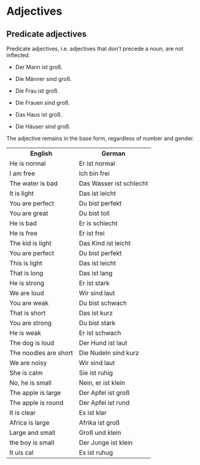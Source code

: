 # Adjectives

## Predicate adjectives

Predicate adjectives, i.e. adjectives that don't precede a noun, are not inflected.

* Der Mann ist groß.

* Die Männer sind groß.

* Die Frau ist groß.

* Die Frauen sind groß.

* Das Haus ist groß.

* Die Häuser sind groß.

The adjective remains in the base form, regardless of number and gender.
<table>
    <tr>
        <th>English</th>
        <th>German</th>
    </tr>
    <tr>
        <td>He is normal</td>
        <td>Er ist normal</td>
    </tr>
    <tr>
        <td>I am free</td>
        <td>Ich bin frei</td>
    </tr>
    <tr>
        <td>The water is bad</td>
        <td>Das Wasser ist schlecht</td>
    </tr>
    <tr>
        <td>It is light</td>
        <td>Das ist leicht</td>
    </tr>
    <tr>
        <td>You are perfect</td>
        <td>Du bist perfekt</td>
    </tr>
    <tr>
        <td>You are great</td>
        <td>Du bist toll</td>
    </tr>
    <tr>
        <td>He is bad</td>
        <td>Er is schlecht</td>
    </tr>
    <tr>
        <td>He is free</td>
        <td>Er ist frei</td>
    </tr>
    <tr>
        <td>The kid is light</td>
        <td>Das Kind ist leicht</td>
    </tr>
    <tr>
        <td>You are perfect</td>
        <td>Du bist perfekt</td>
    </tr>
    <tr>
        <td>This is light</td>
        <td>Das ist leicht</td>
    </tr>
    <tr>
        <td>That is long</td>
        <td>Das ist lang</td>
    </tr>
    <tr>
        <td>He is strong</td>
        <td>Er ist stark</td>
    </tr>
    <tr>
        <td>We are loud</td>
        <td>Wir sind laut</td>
    </tr>
    <tr>
        <td>You are weak</td>
        <td>Du bist schwach</td>
    </tr>
    <tr>
        <td>That is short</td>
        <td>Das ist kurz</td>
    </tr>
    <tr>
        <td>You are strong</td>
        <td>Du bist stark</td>
    </tr>
    <tr>
        <td>He is weak</td>
        <td>Er ist schwach</td>
    </tr>
    <tr>
        <td>The dog is loud</td>
        <td>Der Hund ist laut</td>
    </tr>
    <tr>
        <td>The noodles are short</td>
        <td>Die Nudeln sind kurz</td>
    </tr>
    <tr>
        <td>We are noisy</td>
        <td>Wir sind laut</td>
    </tr>
    <tr>
        <td>She is calm</td>
        <td>Sie ist ruhig</td>
    </tr>
    <tr>
        <td>No, he is small</td>
        <td>Nein, er ist klein</td>
    </tr>
    <tr>
        <td>The apple is large</td>
        <td>Der Apfel ist groß</td>
    </tr>
    <tr>
        <td>The apple is round</td>
        <td>Der Apfel ist rund</td>
    </tr>
    <tr>
        <td>It is clear</td>
        <td>Es ist klar</td>
    </tr>
    <tr>
        <td>Africa is large</td>
        <td>Afrika ist groß</td>
    </tr>
    <tr>
        <td>Large and small</td>
        <td>Groß und klein</td>
    </tr>
    <tr>
        <td>the boy is small</td>
        <td>Der Junge ist klein</td>
    </tr>
    <tr>
        <td>It uis cal</td>
        <td>Es ist ruhug</td>
    </tr>
</table>
